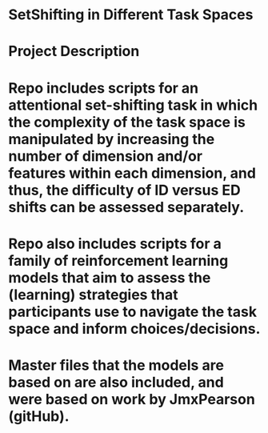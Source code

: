 # SetShifting in Different Task Spaces

# Project Description
# Repo includes scripts for an attentional set-shifting task in which the complexity of the task space is manipulated by increasing the number of dimension and/or features within each dimension, and thus, the difficulty of ID versus ED shifts can be assessed separately.

# Repo also includes scripts for a family of reinforcement learning models that aim to assess the (learning) strategies that participants use to navigate the task space and inform choices/decisions. 
# Master files that the models are based on are also included, and were based on work by JmxPearson (gitHub).